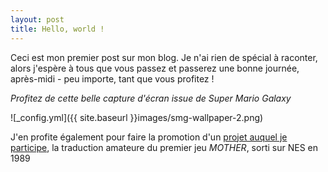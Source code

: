 ```yaml
---
layout: post
title: Hello, world !
---
```


Ceci est mon premier post sur mon blog. Je n'ai rien de spécial à raconter, alors j'espère à tous que vous passez et passerez une bonne journée, après-midi - peu importe, tant que vous profitez !

_Profitez de cette belle capture d'écran issue de Super Mario Galaxy_

![_config.yml]({{ site.baseurl }}images/smg-wallpaper-2.png)

J'en profite également pour faire la promotion d'un [projet auquel je participe](https://mothervf.github.io), la traduction amateure du premier jeu _MOTHER_, sorti sur NES en 1989